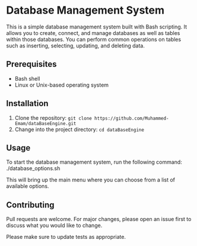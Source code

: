 # Database Management System

This is a simple database management system built with Bash scripting. It allows you to create, connect, and manage databases as well as tables within those databases. You can perform common operations on tables such as inserting, selecting, updating, and deleting data.

## Prerequisites

- Bash shell
- Linux or Unix-based operating system

## Installation

1. Clone the repository: `git clone https://github.com/Muhammed-Emam/dataBaseEngine.git`
2. Change into the project directory: `cd dataBaseEngine`

## Usage

To start the database management system, run the following command:
./database_options.sh


This will bring up the main menu where you can choose from a list of available options.

## Contributing

Pull requests are welcome. For major changes, please open an issue first to discuss what you would like to change.

Please make sure to update tests as appropriate.


